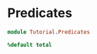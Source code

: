 # Predicates

```idris
module Tutorial.Predicates

%default total
```

<!-- vi: filetype=idris2
-->
